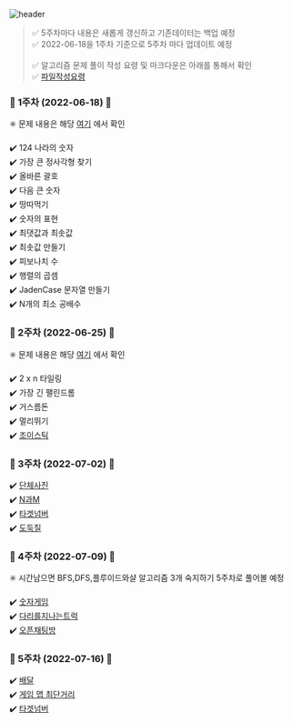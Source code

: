 ![header](https://capsule-render.vercel.app/api?type=waving&color=FEFEFE&height=250&section=header&text=Schedule&fontSize=90&animation=fadeIn&fontAlignY=38&desc=%20&descAlignY=62&descAlign=62)


> :white_check_mark: 5주차마다 내용은 새롭게 갱신하고 기존데이터는 백업 예정  </br>
> :white_check_mark: 2022-06-18을 1주차 기준으로 5주차 마다 업데이트 예정 </br> </br>
> :white_check_mark: 알고리즘 문제 풀이 작성 요령 및 마크다운은 아래를 통해서 확인 </br>
> :white_check_mark: [파일작성요령](https://github.com/PandoraBoxAlgorithm/-/blob/main/%ED%8C%8C%EC%9D%BC%EC%9E%91%EC%84%B1%EB%B2%95.md)


  ### 📢 1주차 (2022-06-18) 📢

 ✳️ 문제 내용은 해당 [여기](https://zerocho.com/category/Algorithm/post/5b7bf396b35bf5001b940dc5) 에서 확인 </br></br>
  ✔️ 124 나라의 숫자 </br> 
  ✔️ 가장 큰 정사각형 찾기 </br> 
  ✔️ 올바른 괄호  </br>
  ✔️ 다음 큰 숫자  </br>
  ✔️ 땅따먹기  </br>
  ✔️ 숫자의 표현 </br>
  ✔️ 최댓값과 최솟값  </br>
  ✔️ 최솟값 만들기  </br>
  ✔️ 피보나치 수  </br>
  ✔️ 행렬의 곱셈  </br>
  ✔️ JadenCase 문자열 만들기 </br> 
  ✔️ N개의 최소 공배수  </br>

  ### 📢 2주차 (2022-06-25) 📢

 ✳️ 문제 내용은 해당 [여기](https://www.zerocho.com/category/Algorithm/post/5b87ccc1553b47001bb08d2b) 에서 확인 </br></br>
  ✔️ 2 x n 타일링  </br> 
  ✔️ 가장 긴 팰린드롬  </br> 
  ✔️ 거스름돈   </br>
  ✔️ 멀리뛰기   </br>
  ✔️ [조이스틱](https://programmers.co.kr/learn/courses/30/lessons/42860) </br>
  
  ### 📢 3주차 (2022-07-02) 📢
  ✔️ [단체사진](https://programmers.co.kr/learn/courses/30/lessons/1835) </br>
  ✔️ [N과M](https://www.acmicpc.net/problem/15649) </br>
  ✔️ [타겟넘버](https://programmers.co.kr/learn/courses/30/lessons/43165) </br>
  ✔️ [도둑질](https://programmers.co.kr/learn/courses/30/lessons/42897) </br>

  ### 📢 4주차 (2022-07-09) 📢 
  
 ✳️ 시간남으면 BFS,DFS,플루이드와샬 알고리즘 3개 숙지하기 5주차로 풀어볼 예정 </br></br>
  ✔️ [숫자게임](https://school.programmers.co.kr/learn/courses/30/lessons/12987)    </br>
  ✔️ [다리를지나는트럭](https://school.programmers.co.kr/learn/courses/30/lessons/42583)    </br>
  ✔️ [오픈채팅방](https://school.programmers.co.kr/learn/courses/30/lessons/42888)    </br>
  
  ### 📢 5주차 (2022-07-16) 📢
  ✔️ [배달](https://school.programmers.co.kr/learn/courses/30/lessons/12978)    </br>
  ✔️ [게임 맵 최단거리](https://school.programmers.co.kr/learn/courses/30/lessons/1844)    </br>
  ✔️ [타겟넘버](https://school.programmers.co.kr/learn/courses/30/lessons/43165)    </br>

